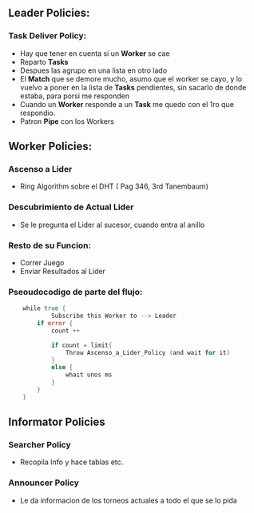 
## Leader Policies:

### Task Deliver Policy:
- Hay que tener en cuenta si un **Worker** se cae
- Reparto **Tasks**
- Despues las agrupo en una lista en otro lado
- El **Match** que se demore mucho, asumo que el worker se cayo, y lo vuelvo a poner en la lista de **Tasks** pendientes, sin sacarlo de donde estaba, para porsi me responden
- Cuando un **Worker** responde a un **Task** me quedo con el 1ro que respondio.
- Patron **Pipe** con los Workers

## Worker Policies:

### Ascenso a Lider
- Ring Algorithm sobre el DHT ( Pag 346, 3rd Tanembaum)

### Descubrimiento de Actual Lider
- Se le pregunta el Lider al sucesor, cuando entra al anillo

### Resto de su Funcion:
- Correr Juego
- Enviar Resultados al Lider

### Pseoudocodigo de parte del flujo:
```go
    while true {
            Subscribe this Worker to --> Leader
        if error {
            count ++

            if count = limit{
                Throw Ascenso_a_Lider_Policy (and wait for it)
            }
            else {
                whait unos ms
            } 
        }
    }   
```



## Informator Policies

### Searcher Policy
- Recopila Info y hace tablas etc.

### Announcer Policy
- Le da informacion de los torneos actuales a todo el que se lo pida